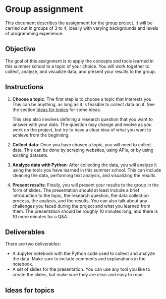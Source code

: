 # Group assignment 

This document describes the assignment for the group project. It will be carried out in groups of 3 to 4, ideally with varying backgrounds and levels of programming experience. 

## Objective
The goal of this assignment is to apply the concepts and tools learned in this summer school to a topic of your choice. You will work together to collect, analyze, and visualize data, and present your results to the group. 

## Instructions
1. **Choose a topic**: The first step is to choose a topic that interests you. This can be anything, as long as it is feasible to collect data on it. See the section [Ideas for topics](#ideas-for-topics) for some ideas. 

    This step also involves defining a research question that you want to answer with your data. The question may change and evolve as you work on the project, but try to have a clear idea of what you want to achieve from the beginning. 

2. **Collect data**: Once you have chosen a topic, you will need to collect data. This can be done by scraping websites, using APIs, or by using existing datasets. 

3. **Analyze data with Python**: After collecting the data, you will analyze it using the tools you have learned in this summer school. This can include cleaning the data, performing text analysis, and visualizing the results. 

4. **Present results**: Finally, you will present your results to the group in the form of slides. The presentation should at least include a brief introduction to the topic, the research question, the data collection process, the analysis, and the results. You can also talk about any challenges you faced during the project and what you learned from them. The presentation should be roughly 10 minutes long, and there is 10 more minutes for a Q&A. 

## Deliverables
There are two deliverables: 
- A Jupyter notebook with the Python code used to collect and analyze the data. Make sure to include comments and explanations in the notebook. 
- A set of slides for the presentation. You can use any tool you like to create the slides, but make sure they are clear and easy to read. 

## Ideas for topics
